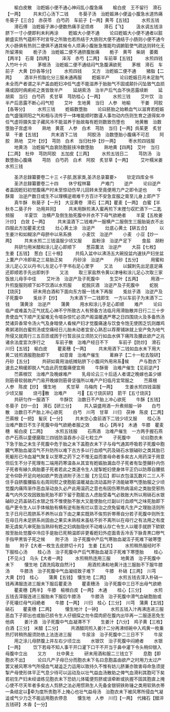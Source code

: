 <!-- { "loadSidebar": true } -->
　　榆白皮散　治姙娠小便不通心神闷乱小腹急痛
　　榆白皮　王不留行　滑石【一两】
　　共末灯心汤下二钱
　　冬葵子汤　治姙娠淋小便澁小腹急水道热痛冬葵子【三合】　赤茯苓　白芍药　车前子【一两】黄芩【五钱】
　　水煎五钱
　　滑石傅　治姙娠子淋小便数热痛手足烦疼
　　滑石【飞】
　　汲水调五钱涂脐下一寸小便即利未利再涂
　　姙娠大小便不通
　　论曰姙娠大小便不通者以脏腑盛实热气蕴积不时宣导之所致也若热结于大肠则大便不通结于小肠则小便不通今大小肠俱有热则二便俱不通其候令人烦满小腹胀急惟能均调腑脏使气疏达则转化无所留滞矣
　　栀子汤　治姙娠二便不通脐腹胀痛
　　栀子　黄芩　柴胡　萎蕤【两半】　石膏【四两】
　　泽泻　赤芍【二两】　车前草【五钱】
　　水煎四钱入竹叶十片
　　茅根汤　治姙娠二便不通结闷气急腹满欲死
　　茅根　滑石　车前子　大黄【炒各等分】
　　水煎四钱
　　又方　治姙娠二便不通
　　猪脂【二两】
　　酒半升煎脂化分三服未通再服
　　姙娠半产
　　论曰姙娠日月未足胎气未全而产者谓之半产盖由姙妇冲任气虚不能滋养于胎胎气不固或颠扑闪坠致气血损痛或因时病痢疟之类皆致半产
　　延胡索汤　治半产后气血不快恶露续断
　　延胡索　当归　白芍药　炙甘草　芎防桂心【一两】
　　水煎三钱
　　艾叶饮　治半产后恶露不断心闷气短
　　艾叶　生地黄　当归　人参　地榆
　　干姜　阿胶【各等分】
　　水煎三钱
　　姙娠数堕胎
　　论曰胚胎之始赖血气以滋育若姙娠血气盛强阴阳之气和相与流传于一体唯能顺时数谨人事勿动内伤则生育之道得矣冲任气虚将摄失宜子藏风冷不能滋养于胎故每有姙则数致伤堕也
　　地黄散　治数堕胎子宫虚冷
　　熟地　黄茋　人参　白术　芎防　当归【一两】呉茱茰　炙甘草　干姜【五钱】
　　共末酒下二钱
　　阿胶汤　治数堕胎小腹痛不可忍
　　阿胶　熟地　艾叶【炒】　芎防　白术　当归杜仲【炒一两】
　　枣水煎四钱服
　　地黄汤　治姙娠气血衰防胞脏挟冷数堕胎
　　熟地黄【四两】　艾叶　当归【二两】　杜仲　芎防阿胶　五加皮【三两】
　　水煎五钱日二
　　芎防汤　治数堕胎心腹痛
　　芎防　白芍药　白术　阿胶　炙甘草【一两】
　　艾叶糯米姜水煎三钱




　　圣济总録纂要卷二十三
<子部,医家类,圣济总录纂要>
　　钦定四库全书
　　圣济总録纂要卷二十四
　　休宁程林纂
　　产难门
　　逆产
　　论曰逆产者盖因姙妇初觉腹痛产时未至惊动伤早儿回转未至竟便用力产之即令逆也
　　牛酥膏　治逆产数日或生不以理横逆艰难千方百计不安急宜服之膏至儿身上即产下
　　真牛酥　秋葵子【一升】　大豆黄卷　滑石【二两】瞿麦【一两】　白蜜【半　秋冬二葵子升　功用并同】
　　共末用酥煎沸入蜜再煎下末搅匀収贮酒下一二匙频服
　　半夏饮　治横产及倒生胎死腹中并衣不下母气欲絶者
　　半夏【五枚姜汁炒】　白敛【一两】
　　共末温酒下二钱难产一服横产二服倒生三服胎毙衣不出四服此方加瞿麦尤佳
　　灶心黄土涂　治逆产
　　灶底心黄土【硏五合】
　　以生姜汁和如糊涂产母脐中以帛系换
　　小麦饮　治逆产
　　小麦　小豆【炒一两】
　　共末水煎二三钱温服少顷又服
　　盐粉涂　治逆产足下
　　食盐　胡粉
　　共研匀用米醋和涂儿足心即顺下
　　葱蒜薫法　治逆产
　　大蒜【七枚】　生姜【五钱】　葱白【三十根】
　　共捣入盆中以沸汤五大碗投盆内速扶产妇坐盆上薫产户冷即易之三易胎正矣
　　丹砂涂　治逆产
　　丹砂【五分】
　　用蜜和涂儿足心又以丹书儿左足心千字书右足心里字
　　又法
　　以鍼刺先出足底足痛还即顺若手先出即刺手
　　又法
　　取三家盐熬令黄以津唾和涂儿足心次取三家饭放儿母手中佳
　　艾叶汤　治逆产及子死腹中
　　生艾叶【五两】
　　用酒一升煎旋服则顺下如不饮酒以水煎服
　　蛇脱灰酒　治逆产及子死腹中
　　蛇脱【烧灰】
　　研末用白酒和下面向东方服一钱未下再服
　　兎丝子酒　治逆产及子死腹中
　　兎丝子【炒】
　　为末酒下一二钱即生　一方以车前子为末酒下二钱
　　蒲黄涂　治逆产
　　蒲黄
　　用水和涂儿手足心即顺
　　难产
　　论曰临产或难盖为正气扰乱心神不宁所致古人有预备方法临月用滑胎散并日行二三十步贵使血气下顺产无留难无令喧杂惊忙必须产阁温暖遇严寒之日四围烧火及多备热汤焚诸异香常令汤火气及身暗使人看候产妇才觉腹痛速与饮食令饱无使困乏饥则雌鸡煮粥渇则白蜜煎汤或空痛经日儿胎未动者宜安心熟忍以荐蓆铺牀就上安产免为地气所侵又就周行三五百匝或困于行暂且扶立须防又行如血水俱下痛阵及腰此欲产之兆诸余法度宜次序行之
　　车前子散　治难产经日不下
　　车前子【防炒】　滑石　川归【五钱】　榆白皮
　　瞿麦穗【一两】
　　共末用酒下二钱如血水未下用大黄二钱煎酒服胞胎即下
　　如意膏　治难产催生
　　萆麻子【二十一粒去殻研】　丹砂【五分】
　　共研如膏用油纸摊贴脐下小腹间外用帛系候
　　产与胞衣下速去之稍缓即脱人气血此药觉腹痛便宜用
　　牛酥膏　治难产催生【见前逆产】
　　苎蔴根饮　治难产及晚嫁难产
　　乳母论云三十后适人者谓之晚嫁也盖少嫁则筋骨软弱故产门易开晚嫁则筋骨坚强所以难产产妇临月宜常服之
　　苎蔴根　人参　陈皮【炒】　懐生地
　　炙甘草　乌梅肉【一两】
　　生姜水煎四钱温服少顷又服
　　烧弓散　治难产
　　弓【五寸烧灰研】　箭干【五寸烧灰】
　　共研匀作一服酒下
　　牛酥饮　治数日不产胎上冲心欲死
　　牛酥【五钱】　冬葵子【炒一合】　滑石【研三分】
　　共入袋盛用酒一升煮频服一钟
　　白芍散　治数日不产胎上冲心欲死
　　白芍　川芎　甘草　川归　茯神　陈皮【二两】苎蔴根【一把】　髪灰【一分】
　　共末空心食前酒下二钱少顷又服
　　桂心汤　治难产数日不生子死腹中母气欲絶者服之效
　　桂心【两半】　木通　牛膝　瞿麦穗　榆白皮【二两】
　　水煎五钱服
　　石燕酒　治难产催生　一方两手握石燕亦产石燕以童便磨取三四钱防温吞赤小豆七粒立产
　　子死腹中
　　论曰胞衣未下急于胎之未生子死腹中危于胎之未下盖胞衣未下子与母气通其呼吸若子死腹中胞臓气寒胎血凝沍气不升防所以难下古方多以行血顺气药及硝石水银磠砂之类其胎已死躯形已冷血凝气聚复以至寒之药下之不惟无益而害母命者多矣古人用药深于用意但后生不分子死理有二端用药寒温各从其宜有姙娠胎漏血尽子死者有坠堕攧扑内伤子死者有縁久病胎萎子死者若此之类遂令生人提掣姙妇使身体平正仍以防蓐自腰抵定令仰卧开足向地如欲产势连进附子汤三服【方见后】即以衣包温瓦数片二三人不住手自脐腹腰脇左右周囘熨之使胞脏温暖凝血流动盖附子汤能破寒气堕胎服之少顷觉腹内痛阵渐作恶血渐动良久必产此用温药之意也有因伤寒热病温疟之类胎受邪热毒气内外交攻因致胎死胎不即下留于胞脏古人虑胎受毒气必致胀大所以用硝石水银磠砂之药盖硝石水银之性不惟使胎不胀大又能使胎化烂副以行血顺气之味死胎即下临产更令生人以手体候胎有横有逆有胀有烂以意治之庶免留难凡生产之理胎活则所生子日月已周脐系不养所以自下由之果实既熟不俟剪折帯蒂自分若子死腹中则所生在母日月未足脐系尚固由之果实未熟枝末虽枯不折不离所以在母行之有法用之有度斯无虞矣凡审死胎当熟辩有姙之妇病胎隐伏不动难认存亡令生人以暖手就脐下欵欵按至胎处觉腹中冷应手是胎已死稍温即非更看姙妇外症面青舌冷舌下脉青黒口秽气手指甲黒皆子死之候
　　附子汤　治子死腹中产后气寒胎血凝沍子死难下破寒堕胎
　　附子【大者一枚生去皮脐切十片】　生姜【五片】
　　水煎稍热服经时不下服桂心汤
　　桂心汤　治子死腹中产后气寒胎血凝沍子死难下寒堕胎
　　桂心【不见火】　乌头【大者一两】
　　水煎稍热连用三服
　　地黄酒　治子死腹中未下
　　懐生地【酒洗捣取自然汁】
　　用酒煎沸和地黄汁连三服胎不下服牛膝汤
　　牛膝汤　治子死腹中气血凝结致子难下
　　牛膝　朴硝【三两】　川芎　大黄【炒】　桂心
　　蒲黄【五钱】　懐生地【二两】
　　水煎五钱去滓入朴硝一钱再沸服连进三服未下服后瞿麦汤
　　瞿麦穗汤　治子死腹中三日不出母气欲絶
　　瞿麦穗【两半】　牛膝　榆根白皮【一两】　木通
　　桂心【三分】
　　水煎五钱去滓服连进三服胎未下服后牛膝汤
　　牛膝汤　治子死腹中滑气血破胞胎或子死壊烂母气闷絶者
　　牛膝【一两】　川归　桂心【三分】　川芎　蒲黄【五钱】硝石　　瞿麦穗【二两】　　　懐生地汁【一钟】
　　水煎五钱入汁再沸连进三服恶血下子即出也或胎已损令生人仔细探之勿令腐肉瘀在腹内出毕再一二服逐恶免生他病
　　姜汁酒　治子死腹中气血凝滞不下
　　生姜汁【六分】　鸡子黄【三枚】　白酒【三分】　米醋【二分】
　　共酒醋同煎入姜汁二分再沸倾碗中入鸡黄一枚乗热打转稍热服须防依上法连进三服
　　牛尿涂　治子死腹中二三日不下
　　牛尿
　　用之涂儿母脐腹上并左右少顷立出
　　水银饮　治子死腹中闷絶者
　　水银【一两】
　　饮下若母不知人事干开口灌下口干不开当于鼻中灌下令头稍仰银入母腹中立出
　　又方
　　灶中黄土
　　研末用酒和服二三钱立下
　　息胞【即胞衣不出】
　　论曰凡产子母已分而胞衣未下名曰息胞盖由欲产之时用力太过产罢又被风寒冷气所侵血气凝澁乏力运用以致持久不惟有妨儿脐兼亦致害母命急须提掣产母使形体平正气息少待可以运动及以壮气益血汤散助之俾气血滑利其胞可下矣若初生产妇未经谙练见胞衣未下恐妨儿体辄便剪脐或误牵断或执握不固其胞直上掩心使不尽天年者多矣古人剪脐之法必用惯熟生人先备金银铜铁称锤之类用软熟衣帯一条结定以牵为度所贵胞不上掩心也壮气益母汤　治胞衣未下被风寒所侵血气凝澁或气少力乏不能运用胞衣停息
　　懐生地　人参　川归【一两】　代赭石【醋淬五钱研】木香【一分】
